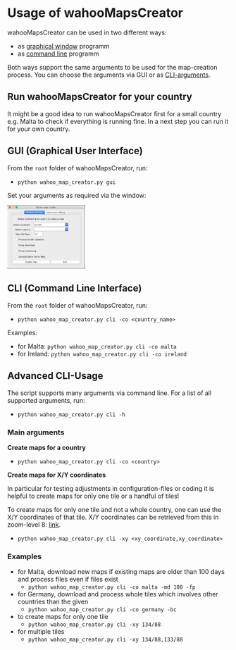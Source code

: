 # Usage of wahooMapsCreator
wahooMapsCreator can be used in two different ways:
- as [graphical window](#gui-graphical-user-interface) programm
- as [command line](#cli-command-line-interface) programm

Both ways support the same arguments to be used for the map-creation process. You can choose the arguments via GUI or as [CLI-arguments](#advanced-cli-usage).

## Run wahooMapsCreator for your country
It might be a good idea to run wahooMapsCreator first for a small country e.g. Malta to check if everything is running fine.
In a next step you can run it for your own country.

## GUI (Graphical User Interface)

From the `root` folder of wahooMapsCreator, run:
  - `python wahoo_map_creator.py gui`

Set your arguments as required via the window:

<img src="https://github.com/treee111/wahooMapsCreator/blob/develop/docs/gui.png" alt="wahooMapsCreator GUI" width=35%>

## CLI (Command Line Interface)

From the `root` folder of wahooMapsCreator, run:
- `python wahoo_map_creator.py cli -co <country_name>`

Examples:
- for Malta: `python wahoo_map_creator.py cli -co malta`
- for Ireland: `python wahoo_map_creator.py cli -co ireland`

## Advanced CLI-Usage
The script supports many arguments via command line.
For a list of all supported arguments, run:
- `python wahoo_map_creator.py cli -h`

### Main arguments
**Create maps for a country**
- `python wahoo_map_creator.py cli -co <country>`

**Create maps for X/Y coordinates**

In particular for testing adjustments in configuration-files or coding it is helpful to create maps for only one tile or a handful of tiles!

To create maps for only one tile and not a whole country, one can use the X/Y coordinates of that tile. X/Y coordinates can be retrieved from this in zoom-level 8: [link](http://tools.geofabrik.de/map/#8/50.3079/8.8026&type=Geofabrik_Standard&grid=1). 
- `python wahoo_map_creator.py cli -xy <xy_coordinate,xy_coordinate>`

### Examples
- for Malta, download new maps if existing maps are older than 100 days and process files even if files exist
  - `python wahoo_map_creator.py cli -co malta -md 100 -fp`
- for Germany, download and process whole tiles which involves other countries than the given
  - `python wahoo_map_creator.py cli -co germany -bc`
- to create maps for only one tile
  - `python wahoo_map_creator.py cli -xy 134/88`
- for multiple tiles
  - `python wahoo_map_creator.py cli -xy 134/88,133/88`
